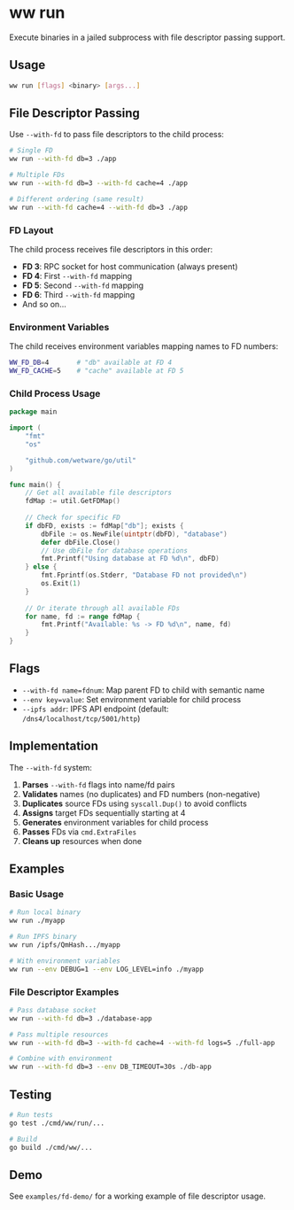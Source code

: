 # ww run

Execute binaries in a jailed subprocess with file descriptor passing support.

## Usage

```bash
ww run [flags] <binary> [args...]
```

## File Descriptor Passing

Use `--with-fd` to pass file descriptors to the child process:

```bash
# Single FD
ww run --with-fd db=3 ./app

# Multiple FDs
ww run --with-fd db=3 --with-fd cache=4 ./app

# Different ordering (same result)
ww run --with-fd cache=4 --with-fd db=3 ./app
```

### FD Layout

The child process receives file descriptors in this order:

- **FD 3**: RPC socket for host communication (always present)
- **FD 4**: First `--with-fd` mapping
- **FD 5**: Second `--with-fd` mapping
- **FD 6**: Third `--with-fd` mapping
- And so on...

### Environment Variables

The child receives environment variables mapping names to FD numbers:

```bash
WW_FD_DB=4       # "db" available at FD 4
WW_FD_CACHE=5    # "cache" available at FD 5
```

### Child Process Usage

```go
package main

import (
    "fmt"
    "os"

    "github.com/wetware/go/util"
)

func main() {
    // Get all available file descriptors
    fdMap := util.GetFDMap()
    
    // Check for specific FD
    if dbFD, exists := fdMap["db"]; exists {
        dbFile := os.NewFile(uintptr(dbFD), "database")
        defer dbFile.Close()
        // Use dbFile for database operations
        fmt.Printf("Using database at FD %d\n", dbFD)
    } else {
        fmt.Fprintf(os.Stderr, "Database FD not provided\n")
        os.Exit(1)
    }
    
    // Or iterate through all available FDs
    for name, fd := range fdMap {
        fmt.Printf("Available: %s -> FD %d\n", name, fd)
    }
}
```

## Flags

- `--with-fd name=fdnum`: Map parent FD to child with semantic name
- `--env key=value`: Set environment variable for child process
- `--ipfs addr`: IPFS API endpoint (default: `/dns4/localhost/tcp/5001/http`)

## Implementation

The `--with-fd` system:

1. **Parses** `--with-fd` flags into name/fd pairs
2. **Validates** names (no duplicates) and FD numbers (non-negative)
3. **Duplicates** source FDs using `syscall.Dup()` to avoid conflicts
4. **Assigns** target FDs sequentially starting at 4
5. **Generates** environment variables for child process
6. **Passes** FDs via `cmd.ExtraFiles`
7. **Cleans up** resources when done

## Examples

### Basic Usage
```bash
# Run local binary
ww run ./myapp

# Run IPFS binary
ww run /ipfs/QmHash.../myapp

# With environment variables
ww run --env DEBUG=1 --env LOG_LEVEL=info ./myapp
```

### File Descriptor Examples
```bash
# Pass database socket
ww run --with-fd db=3 ./database-app

# Pass multiple resources
ww run --with-fd db=3 --with-fd cache=4 --with-fd logs=5 ./full-app

# Combine with environment
ww run --with-fd db=3 --env DB_TIMEOUT=30s ./db-app
```

## Testing

```bash
# Run tests
go test ./cmd/ww/run/...

# Build
go build ./cmd/ww/...
```

## Demo

See `examples/fd-demo/` for a working example of file descriptor usage.
